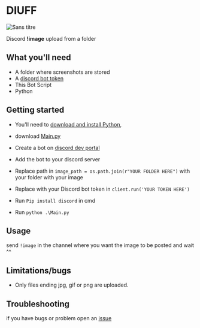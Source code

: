 # DIUFF
![Sans titre](https://github.com/Felzow47/DIUFF/assets/49567056/7519cdde-0943-48ca-b8de-13f6609f9af7.png)


Discord **!image** upload from a folder

## What you'll need

* A folder where screenshots are stored
* A [discord bot token](https://discord.com/developers/applications)
* This Bot Script
* Python 

## Getting started

* You'll need to [download and install Python](https://www.python.org/downloads/),

* download [Main.py](https://github.com/Felzow47/DIUFF/releases/download/Release/Main.py)

* Create a bot on [discord dev portal](https://discord.com/developers/applications)

* Add the bot to your discord server 

* Replace path in `image_path = os.path.join(r"YOUR FOLDER HERE")` with your folder with your image
* Replace with your Discord bot token in `client.run('YOUR TOKEN HERE')` 

* Run `Pip install discord` in cmd

* Run `python .\Main.py`

## Usage

send `!image` in the channel where you want the image to be posted and wait ^^ 

## Limitations/bugs
* Only files ending jpg, gif or png are uploaded.

## Troubleshooting

if you have bugs or problem open an [issue](https://github.com/Felzow47/DIUFF/issues/new)


